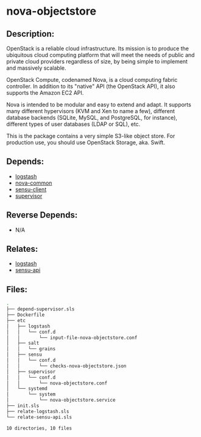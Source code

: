 # nova-objectstore

## Description:

OpenStack is a reliable cloud infrastructure. Its mission is to produce the ubiquitous cloud computing platform that will meet the needs of public and private cloud providers regardless of size, by being simple to implement and massively scalable.

OpenStack Compute, codenamed Nova, is a cloud computing fabric controller. In addition to its "native" API (the OpenStack API), it also supports the Amazon EC2 API.

Nova is intended to be modular and easy to extend and adapt. It supports many different hypervisors (KVM and Xen to name a few), different database backends (SQLite, MySQL, and PostgreSQL, for instance), different types of user databases (LDAP or SQL), etc.

This is the package contains a very simple S3-like object store. For production use, you should use OpenStack Storage, aka. Swift.

## Depends:

  -  [logstash](/salt/logstash)
  -  [nova-common](/salt/nova-common)
  -  [sensu-client](/salt/sensu-client)
  -  [supervisor](/salt/supervisor)

## Reverse Depends:

  -  N/A

## Relates:

  -  [logstash](/salt/logstash)
  -  [sensu-api](/salt/sensu-api)

## Files:

```bash
.
├── depend-supervisor.sls
├── Dockerfile
├── etc
│   ├── logstash
│   │   └── conf.d
│   │       └── input-file-nova-objectstore.conf
│   ├── salt
│   │   └── grains
│   ├── sensu
│   │   └── conf.d
│   │       └── checks-nova-objectstore.json
│   ├── supervisor
│   │   └── conf.d
│   │       └── nova-objectstore.conf
│   └── systemd
│       └── system
│           └── nova-objectstore.service
├── init.sls
├── relate-logstash.sls
└── relate-sensu-api.sls

10 directories, 10 files
```
